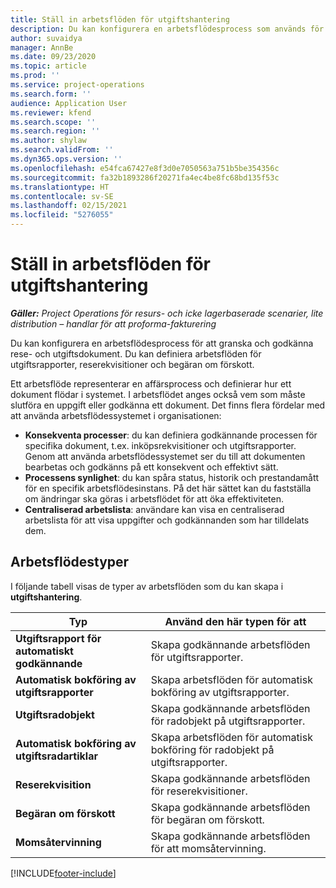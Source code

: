 ```yaml
---
title: Ställ in arbetsflöden för utgiftshantering
description: Du kan konfigurera en arbetsflödesprocess som används för att granska och godkänna rese- och utgiftsdokument.
author: suvaidya
manager: AnnBe
ms.date: 09/23/2020
ms.topic: article
ms.prod: ''
ms.service: project-operations
ms.search.form: ''
audience: Application User
ms.reviewer: kfend
ms.search.scope: ''
ms.search.region: ''
ms.author: shylaw
ms.search.validFrom: ''
ms.dyn365.ops.version: ''
ms.openlocfilehash: e54fca67427e8f3d0e7050563a751b5be354356c
ms.sourcegitcommit: fa32b1893286f20271fa4ec4be8fc68bd135f53c
ms.translationtype: HT
ms.contentlocale: sv-SE
ms.lasthandoff: 02/15/2021
ms.locfileid: "5276055"
---
```

# <a name="set-up-workflows-for-expense-management"></a>Ställ in arbetsflöden för utgiftshantering

_**Gäller:** Project Operations för resurs- och icke lagerbaserade scenarier, lite distribution – handlar för att proforma-fakturering_

Du kan konfigurera en arbetsflödesprocess för att granska och godkänna rese- och utgiftsdokument. Du kan definiera arbetsflöden för utgiftsrapporter, reserekvisitioner och begäran om förskott.

Ett arbetsflöde representerar en affärsprocess och definierar hur ett dokument flödar i systemet. I arbetsflödet anges också vem som måste slutföra en uppgift eller godkänna ett dokument. Det finns flera fördelar med att använda arbetsflödessystemet i organisationen:

- **Konsekventa processer**: du kan definiera godkännande processen för specifika dokument, t.ex. inköpsrekvisitioner och utgiftsrapporter. Genom att använda arbetsflödessystemet ser du till att dokumenten bearbetas och godkänns på ett konsekvent och effektivt sätt.
- **Processens synlighet**: du kan spåra status, historik och prestandamått för en specifik arbetsflödesinstans. På det här sättet kan du fastställa om ändringar ska göras i arbetsflödet för att öka effektiviteten.
- **Centraliserad arbetslista**: användare kan visa en centraliserad arbetslista för att visa uppgifter och godkännanden som har tilldelats dem. 

## <a name="workflow-types"></a>Arbetsflödestyper

I följande tabell visas de typer av arbetsflöden som du kan skapa i **utgiftshantering**.


|              <strong>Typ</strong>              |                   <strong>Använd den här typen för att</strong>                   |
|-------------------------------------------------|-----------------------------------------------------------------------|
|   <strong>Utgiftsrapport för automatiskt godkännande</strong> |            Skapa godkännande arbetsflöden för utgiftsrapporter.             |
|  <strong>Automatisk bokföring av utgiftsrapporter</strong>   |        Skapa arbetsflöden för automatisk bokföring av utgiftsrapporter.        |
|       <strong>Utgiftsradobjekt</strong>        |     Skapa godkännande arbetsflöden för radobjekt på utgiftsrapporter.      |
| <strong>Automatisk bokföring av utgiftsradartiklar</strong> | Skapa arbetsflöden för automatisk bokföring för radobjekt på utgiftsrapporter. |
|       <strong>Reserekvisition</strong>       |          Skapa godkännande arbetsflöden för reserekvisitioner.           |
|      <strong>Begäran om förskott</strong>      |         Skapa godkännande arbetsflöden för begäran om förskott.          |
|        <strong>Momsåtervinning</strong>        | Skapa godkännande arbetsflöden för att momsåtervinning.  |


[!INCLUDE[footer-include](../includes/footer-banner.md)]